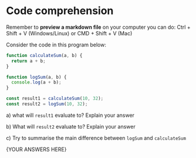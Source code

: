 # Code comprehension

Remember to **preview a markdown file** on your computer you can do:
Ctrl + Shift + V (Windows/Linux) or CMD + Shift + V (Mac)

Consider the code in this program below:

```js
function calculateSum(a, b) {
  return a + b;
}

function logSum(a, b) {
  console.log(a + b);
}

const result1 = calculateSum(10, 32);
const result2 = logSum(10, 32);
```

a) what will `result1` evaluate to? Explain your answer
<!-- the calculateSum function returns 42, but the output isn't printed or used  -->

b) What will `result2` evaluate to? Explain your answer
<!-- 42 is printed to the console -->

c) Try to summarise the main difference between `logSum` and `calculateSum`


{YOUR ANSWERS HERE}
